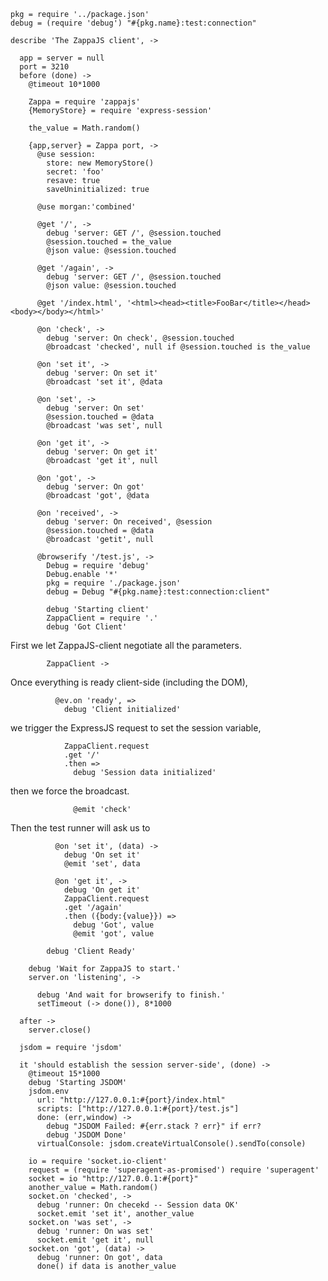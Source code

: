     pkg = require '../package.json'
    debug = (require 'debug') "#{pkg.name}:test:connection"

    describe 'The ZappaJS client', ->

      app = server = null
      port = 3210
      before (done) ->
        @timeout 10*1000

        Zappa = require 'zappajs'
        {MemoryStore} = require 'express-session'

        the_value = Math.random()

        {app,server} = Zappa port, ->
          @use session:
            store: new MemoryStore()
            secret: 'foo'
            resave: true
            saveUninitialized: true

          @use morgan:'combined'

          @get '/', ->
            debug 'server: GET /', @session.touched
            @session.touched = the_value
            @json value: @session.touched

          @get '/again', ->
            debug 'server: GET /', @session.touched
            @json value: @session.touched

          @get '/index.html', '<html><head><title>FooBar</title></head><body></body></html>'

          @on 'check', ->
            debug 'server: On check', @session.touched
            @broadcast 'checked', null if @session.touched is the_value

          @on 'set it', ->
            debug 'server: On set it'
            @broadcast 'set it', @data

          @on 'set', ->
            debug 'server: On set'
            @session.touched = @data
            @broadcast 'was set', null

          @on 'get it', ->
            debug 'server: On get it'
            @broadcast 'get it', null

          @on 'got', ->
            debug 'server: On got'
            @broadcast 'got', @data

          @on 'received', ->
            debug 'server: On received', @session
            @session.touched = @data
            @broadcast 'getit', null

          @browserify '/test.js', ->
            Debug = require 'debug'
            Debug.enable '*'
            pkg = require './package.json'
            debug = Debug "#{pkg.name}:test:connection:client"

            debug 'Starting client'
            ZappaClient = require '.'
            debug 'Got Client'

First we let ZappaJS-client negotiate all the parameters.

            ZappaClient ->

Once everything is ready client-side (including the DOM),

              @ev.on 'ready', =>
                debug 'Client initialized'

we trigger the ExpressJS request to set the session variable,

                ZappaClient.request
                .get '/'
                .then =>
                  debug 'Session data initialized'

then we force the broadcast.

                  @emit 'check'

Then the test runner will ask us to

              @on 'set it', (data) ->
                debug 'On set it'
                @emit 'set', data

              @on 'get it', ->
                debug 'On get it'
                ZappaClient.request
                .get '/again'
                .then ({body:{value}}) =>
                  debug 'Got', value
                  @emit 'got', value

            debug 'Client Ready'

        debug 'Wait for ZappaJS to start.'
        server.on 'listening', ->

          debug 'And wait for browserify to finish.'
          setTimeout (-> done()), 8*1000

      after ->
        server.close()

      jsdom = require 'jsdom'

      it 'should establish the session server-side', (done) ->
        @timeout 15*1000
        debug 'Starting JSDOM'
        jsdom.env
          url: "http://127.0.0.1:#{port}/index.html"
          scripts: ["http://127.0.0.1:#{port}/test.js"]
          done: (err,window) ->
            debug "JSDOM Failed: #{err.stack ? err}" if err?
            debug 'JSDOM Done'
          virtualConsole: jsdom.createVirtualConsole().sendTo(console)

        io = require 'socket.io-client'
        request = (require 'superagent-as-promised') require 'superagent'
        socket = io "http://127.0.0.1:#{port}"
        another_value = Math.random()
        socket.on 'checked', ->
          debug 'runner: On checekd -- Session data OK'
          socket.emit 'set it', another_value
        socket.on 'was set', ->
          debug 'runner: On was set'
          socket.emit 'get it', null
        socket.on 'got', (data) ->
          debug 'runner: On got', data
          done() if data is another_value

